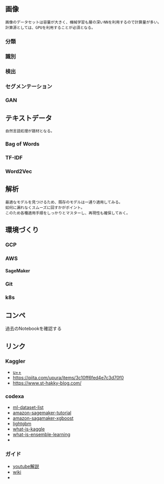 ## 画像
    画像のデータセットは容量が大きく、機械学習も層の深いNNを利用するので計算量が多い。
    計算源としては、GPUを利用することが必須となる。
### 分類
### 識別
### 検出
### セグメンテーション
### GAN


## テキストデータ
    自然言語処理が題材となる。
### Bag of Words
### TF-IDF
### Word2Vec

## 解析
    最適なモデルを見つけるため、既存のモデルは一通り適用してみる。
    如何に漏れなくスムーズに回すかがポイント。
    このため各種適用手順をしっかりとマスターし、再現性も確保しておく。

## 環境づくり
### GCP

### AWS
#### SageMaker
### Git
### k8s

## コンペ
  過去のNotebookを確認する

## リンク
### Kaggler
* [u++](https://upura.hatenablog.com/archive)
* https://qiita.com/upura/items/3c10ff6fed4e7c3d70f0
* https://www.st-hakky-blog.com/
### codexa
* [ml-dataset-list](https://www.codexa.net/ml-dataset-list/)
* [amazon-sagemaker-tutorial](https://www.codexa.net/amazon-sagemaker-tutorial-marketing-offers/)
* [amazon-sagamaker-xgboost](https://www.codexa.net/amazon-sagamaker-xgboost-game-sales-predictions/)
* [lightgbm](https://www.codexa.net/lightgbm-beginner/)
* [what-is-kaggle](https://www.codexa.net/what-is-kaggle/)
* [what-is-ensemble-learning](https://www.codexa.net/what-is-ensemble-learning/)
* []()
### ガイド
* [youtube解説](https://www.youtube.com/watch?v=NHQTw-ORcSQ&vl=ja)
* [wiki](https://kaggler-ja-wiki.herokuapp.com/kaggle初心者ガイド)
* []()
